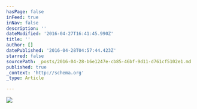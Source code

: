 ```yaml
---
hasPage: false
inFeed: true
inNav: false
description: ''
dateModified: '2016-04-27T16:41:45.990Z'
title: ''
author: []
datePublished: '2016-04-28T04:57:44.423Z'
starred: false
sourcePath: _posts/2016-04-28-b6e1247e-cb85-46bf-9d11-d761cf5102e1.md
published: true
_context: 'http://schema.org'
_type: Article

---
```

![](https://the-grid-user-content.s3-us-west-2.amazonaws.com/858ab3fa-308b-49f9-a434-9543f749340b.jpg)
